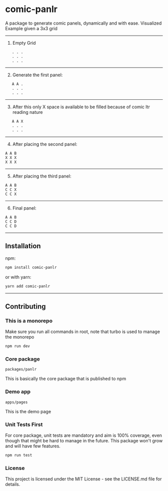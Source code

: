 # comic-panlr

A package to generate comic panels, dynamically and with ease.
Visualized Example given a 3x3 grid

---

1. Empty Grid

```
   . . .
   . . .
   . . .
```

---

2. Generate the first panel:

```
   A A .
   . . .
   . . .
```

---

3. After this only X space is available to be filled because of comic ltr reading nature

```
   A A X
   . . .
   . . .
```

---

4. After placing the second panel:

```
A A B
X X X
X X X
```

---

5. After placing the third panel:

```
A A B
C C X
C C X
```

---

6. Final panel:

```
A A B
C C D
C C D
```

---

## Installation

npm:

```bash
npm install comic-panlr
```

or with yarn:

```bash
yarn add comic-panlr
```

---

## Contributing

### This is a monorepo

Make sure you run all commands in root, note that turbo is used to manage the monorepo

```bash
npm run dev
```

### Core package

`packages/panlr`

This is basically the core package that is published to npm

### Demo app

`apps/pages`

This is the demo page

### Unit Tests First

For core package, unit tests are mandatory and aim is 100% coverage, even though that might be hard to manage in the future. This package won't grow and will have few features.

```bash
npm run test
```

### License

This project is licensed under the MIT License - see the LICENSE.md file for details.
